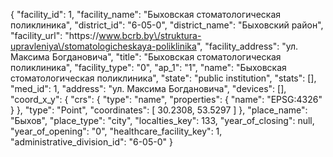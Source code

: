 {
    "facility_id": 1,
    "facility_name": "Быховская стоматологическая поликлиника",
    "district_id": "6-05-0",
    "district_name": "Быховский район",
    "facility_url": "https:\/\/www.bcrb.by\/struktura-upravleniya\/stomatologicheskaya-poliklinika",
    "facility_address": "ул. Максима Богдановича",
    "title": "Быховская стоматологическая поликлиника",
    "facility_type": "0",
    "ap_1": "1",
    "name": "Быховская стоматологическая поликлиника",
    "state": "public institution",
    "stats": [],
    "med_id": 1,
    "address": "ул. Максима Богдановича",
    "devices": [],
    "coord_x_y": {
        "crs": {
            "type": "name",
            "properties": {
                "name": "EPSG:4326"
            }
        },
        "type": "Point",
        "coordinates": [
            30.2308,
            53.5297
        ]
    },
    "place_name": "Быхов",
    "place_type": "city",
    "localties_key": 133,
    "year_of_closing": null,
    "year_of_opening": "0",
    "healthcare_facility_key": 1,
    "administrative_division_id": "6-05-0"
}